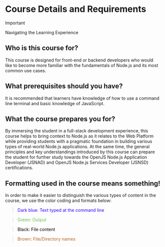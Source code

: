 # Course Details and Requirements
>[!IMPORTANT]
>Navigating the Learning Experience
## Who is this course for?
This course is designed for front-end or backend developers who would like to become more familiar with the fundamentals of Node.js and its most common use cases.

## What prerequisites should you have?
It is recommended that learners have knowledge of how to use a command line terminal and basic knowledge of JavaScript.

## What the course prepares you for?
By immersing the student in a full-stack development experience, this course helps to bring context to Node.js as it relates to the Web Platform while providing students with a pragmatic foundation in building various types of real-world Node.js applications. At the same time, the general principles and key understandings introduced by this course can prepare the student for further study towards the OpenJS Node.js Application Developer (JSNAD) and OpenJS Node.js Services Developer (JSNSD) certifications.

## Formatting used in the course means something!
In order to make it easier to distinguish the various types of content in the course, we use the color coding and formats below:

> <span style="color:rgb(50, 0, 255);">Dark blue: Text typed at the command line</span>

> <span style="color: rgb(106, 191, 75);">Green: Output</span>

> <span style="color: rgb(0, 0, 0);">Black: File content<span>

> <span style="color: rgb(181, 101, 29);">Brown: File/Directory names</span>